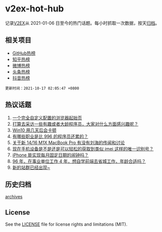 # v2ex-hot-hub

 记录[V2EX](https://www.v2ex.com/)从 2021-01-06 日至今的热门话题。每小时抓取一次数据，按天[归档](archives)。
 
 ## 相关项目

- [GitHub热榜](https://github.com/snaildev/github-hot-hub)
- [知乎热榜](https://github.com/snaildev/zhihu-hot-hub)
- [微博热榜](https://github.com/snaildev/weibo-hot-hub)
- [头条热榜](https://github.com/snaildev/toutiao-hot-hub)
- [抖音热榜](https://github.com/snaildev/douyin-hot-hub)


 `更新时间：2021-10-17 02:05:47 +0800`

## 热议话题

1. [一个完全自定义配置的浏览器起始页](https://www.v2ex.com/t/808162)
1. [打算去采访一些有趣或者大龄程序员，大家对什么方面感兴趣呢？](https://www.v2ex.com/t/808199)
1. [Win10 用几天后会卡顿](https://www.v2ex.com/t/808194)
1. [有哪些职业是比 996 的程序员还累的？](https://www.v2ex.com/t/808245)
1. [关于新 14/16 M1X MacBook Pro 有没有刘海的传闻和讨论](https://www.v2ex.com/t/808163)
1. [现在手机设备是不是还是可以轻松的获取到类似 imei 这样的唯一识别号？](https://www.v2ex.com/t/808171)
1. [iPhone 能实现每月固定日期的闹钟吗？](https://www.v2ex.com/t/808217)
1. [96 年，在事业单位工作 4 年，想自学前端去省城工作，年龄合适吗？](https://www.v2ex.com/t/808228)
1. [新的站群已经出现~](https://www.v2ex.com/t/808259)

## 历史归档

[archives](archives)

## License

See the [LICENSE](LICENSE) file for license rights and limitations (MIT).
